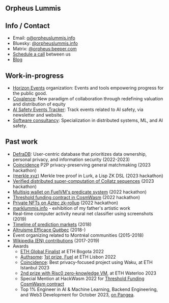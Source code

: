 ## Orpheus Lummis

## Info / Contact
- Email: [o@orpheuslummis.info](mailto:o@orpheuslummis.info)
- Bluesky: [@orpheuslummis.info](https://bsky.app/profile/orpheuslummis.info)
- Matrix: [@orpheus:beeper.com](https://matrix.to/#/@orpheus:beeper.com)
- [Schedule a call](https://calendly.com/orpheuslummis/discussion) between us
- [Blog](https://orpheus.substack.com/)

## Work-in-progress
- [Horizon Events](https://www.horizonevents.info/) organization: Events and tools empowering progress for the public good.
- [Covalence](https://github.com/orpheuslummis/covalence): New paradigm of collaboration through redefining valuation and distribution of equity
- [AI Safety Events Tracker](https://aisafety.events/): Track events related to AI safety, via newsletter and website.
- [Software consultancy](https://orpheuslummis.info/software_consultancy.html): Specialization in distributed systems, ML, and AI safety.

## Past work
- [DefraDB](https://github.com/sourcenetwork/defradb/): User-centric database that prioritizes data ownership, personal privacy, and information security (2022-2023)
- [Coincidence](https://github.com/orpheuslummis/coincidence-ethglobal2023istanbul) P2P privacy-preserving general matchmaking (2023 hackathon)
- [(merkle xyz)](https://devfolio.co/projects/merkle-xyz-35fe) Merkle tree proof in Lurk, a Lisp ZK DSL (2023 hackathon)
- [Verified distributed super-computation of Collatz sequences](https://github.com/orpheuslummis/Collaptz) (2023 hackathon)
- [Multisig wallet on FuelVM's predicate system](https://fuel-labs.ghost.io/ethlisbon22-recap/) (2022 hackathon)
- [Threshold funding contract in CosmWasm](https://github.com/orpheuslummis/threshold-funding) (2022 hackathon)
- [Private NFTs on Aztec zk-rollup](https://ethglobal.com/showcase/dizkreet-4rvz2) (2022 hackathon)
- [marklummis.info](https://marklummis.info) - exhibition of my father's artistic work
- Real-time computer activity neural net classifier using screenshots (2019)
- [Timeline of prediction markets](https://timelines.issarice.com/wiki/Timeline_of_prediction_markets) (2018)
- [Altruisme Efficace Québec](https://altruismeefficacequebec.org/) (2018-)
- Event organizing related to Montréal communities (2015-2018)
- [Wikipedia (EN) contributions](https://en.wikipedia.org/w/index.php?limit=500&title=Special%3AContributions&contribs=user&target=Orpheus+Lummis&namespace=&tagfilter=&start=&end=) (2017-2019)
- Awards
  - [ETH Global Finalist](https://github.com/meirbank/ETHBogota2022) at ETH Bogota 2022
  - [Authsome](https://github.com/authsome/authsome): [1st prize, Fuel](https://fuel-labs.ghost.io/ethlisbon22-recap/) at ETH Lisbon 2022
  - [Coincidence](https://github.com/orpheuslummis/coincidence-ethglobal2023istanbul): Best privacy-focused project using Waku, at ETH Istanbul 2023
  - [2nd prize with Risc0 zero-knowledge VM](https://github.com/orpheuslummis/Collaptz), at ETH Waterloo 2023
  - Special Mention at HackWasm 2022 for [Threshold Funding CosmWasm contract](https://github.com/orpheuslummis/threshold-funding)
  - Top 1% Engineer in AI & Machine Learning, Backend Engineering, and Web3 Development for October 2023, [on Pangea](https://share.pangea.app/manage/60e243a9-0cb5-47db-96b0-45b681f17f80).
